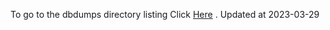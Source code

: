 To go to the dbdumps directory listing Click [Here](https://ipfs.io/ipfs/bafkreienwg7oejcqxzhhil2tfgpbevofolidyvqbsibpfmv7nr4lbr547i) . Updated at 2023-03-29